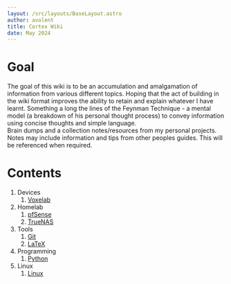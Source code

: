 ```yaml
---
layout: /src/layouts/BaseLayout.astro
author: avolent
title: Cortex Wiki
date: May 2024
---
```


<div class="abstract">

# Goal
The goal of this wiki is to be an accumulation and amalgamation of information from various different topics. Hoping that the act of building in the wiki format improves the ability to retain and explain whatever I have learnt. Something a long the lines of the Feynman Technique - a mental model (a breakdown of his personal thought process) to convey information using concise thoughts and simple language.  
Brain dumps and a collection notes/resources from my personal projects.  
Notes may include information and tips from other peoples guides. This will be referenced when required.

</div>

# Contents

1. Devices
    1. [Voxelab](/pages/devices/voxelab)
2. Homelab
    1. [pfSense](/pages/homelab/pfsense)
    2. [TrueNAS](homelab/truenas.md)
3. Tools
    1. [Git](/pages/tools/git)
    2. [LaTeX](/pages/tools/latex)
4. Programming
    1. [Python](/pages/programming/python)
5. Linux
    1. [Linux](/pages/linux/linux)

